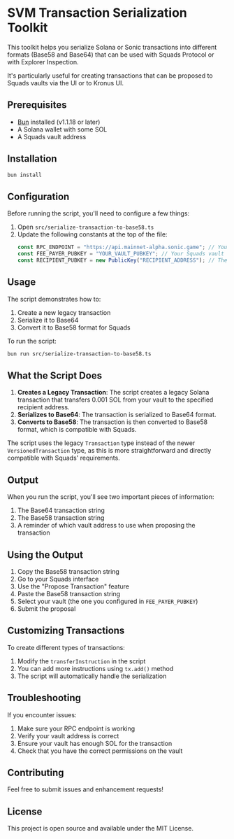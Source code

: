 # SVM Transaction Serialization Toolkit

This toolkit helps you serialize Solana or Sonic transactions into different formats (Base58 and Base64) that can be used with Squads Protocol or with Explorer Inspection.

It's particularly useful for creating transactions that can be proposed to Squads vaults via the UI or to Kronus UI.

## Prerequisites

- [Bun](https://bun.sh) installed (v1.1.18 or later)
- A Solana wallet with some SOL
- A Squads vault address

## Installation

```bash
bun install
```

## Configuration

Before running the script, you'll need to configure a few things:

1. Open `src/serialize-transaction-to-base58.ts`
2. Update the following constants at the top of the file:
   ```typescript
   const RPC_ENDPOINT = "https://api.mainnet-alpha.sonic.game"; // Your Solana RPC endpoint
   const FEE_PAYER_PUBKEY = "YOUR_VAULT_PUBKEY"; // Your Squads vault address
   const RECIPIENT_PUBKEY = new PublicKey("RECIPIENT_ADDRESS"); // The address that will receive the SOL transfer
   ```

## Usage

The script demonstrates how to:

1. Create a new legacy transaction
2. Serialize it to Base64
3. Convert it to Base58 format for Squads

To run the script:

```bash
bun run src/serialize-transaction-to-base58.ts
```

## What the Script Does

1. **Creates a Legacy Transaction**: The script creates a legacy Solana transaction that transfers 0.001 SOL from your vault to the specified recipient address.
2. **Serializes to Base64**: The transaction is serialized to Base64 format.
3. **Converts to Base58**: The transaction is then converted to Base58 format, which is compatible with Squads.

The script uses the legacy `Transaction` type instead of the newer `VersionedTransaction` type, as this is more straightforward and directly compatible with Squads' requirements.

## Output

When you run the script, you'll see two important pieces of information:

1. The Base64 transaction string
2. The Base58 transaction string
3. A reminder of which vault address to use when proposing the transaction

## Using the Output

1. Copy the Base58 transaction string
2. Go to your Squads interface
3. Use the "Propose Transaction" feature
4. Paste the Base58 transaction string
5. Select your vault (the one you configured in `FEE_PAYER_PUBKEY`)
6. Submit the proposal

## Customizing Transactions

To create different types of transactions:

1. Modify the `transferInstruction` in the script
2. You can add more instructions using `tx.add()` method
3. The script will automatically handle the serialization

## Troubleshooting

If you encounter issues:

1. Make sure your RPC endpoint is working
2. Verify your vault address is correct
3. Ensure your vault has enough SOL for the transaction
4. Check that you have the correct permissions on the vault

## Contributing

Feel free to submit issues and enhancement requests!

## License

This project is open source and available under the MIT License.
